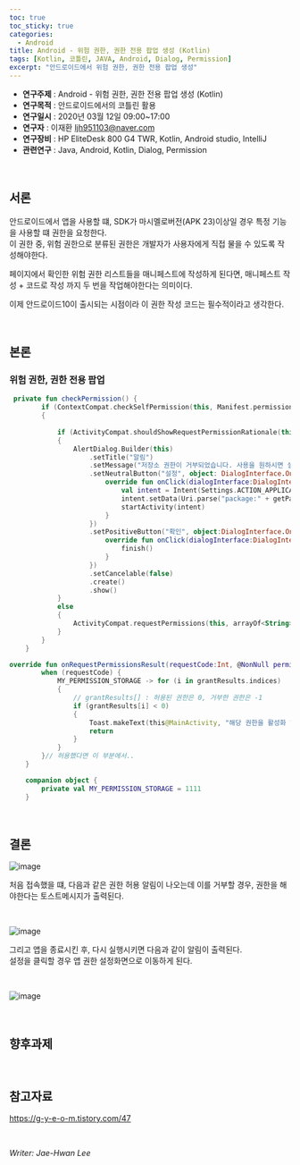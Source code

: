 ```yaml
---
toc: true
toc_sticky: true
categories:
  - Android
title: Android - 위험 권한, 권한 전용 팝업 생성 (Kotlin)
tags: [Kotlin, 코틀린, JAVA, Android, Dialog, Permission]
excerpt: "안드로이드에서 위험 권한, 권한 전용 팝업 생성"
---
```


* **연구주제** : Android - 위험 권한, 권한 전용 팝업 생성 (Kotlin)
* **연구목적** : 안드로이드에서의 코틀린 활용
* **연구일시** : 2020년 03월 12일 09:00~17:00
* **연구자** : 이재환 <ljh951103@naver.com>
* **연구장비** : HP EliteDesk 800 G4 TWR, Kotlin, Android studio, IntelliJ
* **관련연구** : Java, Android, Kotlin, Dialog, Permission

<br>

## 서론

안드로이드에서 앱을 사용할 떄, SDK가 마시멜로버전(APK 23)이상일 경우 특정 기능을 사용할 떄 권한을 요청한다.  
이 권한 중, 위험 권한으로 분류된 권한은 개발자가 사용자에게 직접 물을 수 있도록 작성해야한다.

페이지에서 확인한 위험 권한 리스트들을 매니페스트에 작성하게 된다면, 매니페스트 작성 + 코드로 작성 까지 두 번을 작업해야한다는 의미이다.

이제 안드로이드10이 출시되는 시점이라 이 권한 작성 코드는 필수적이라고 생각한다.

<br>

## 본론  

### **위험 권한, 권한 전용 팝업**

````kotlin
 private fun checkPermission() {
        if (ContextCompat.checkSelfPermission(this, Manifest.permission.WRITE_EXTERNAL_STORAGE) !== PackageManager.PERMISSION_GRANTED)
        {
            
            if (ActivityCompat.shouldShowRequestPermissionRationale(this, Manifest.permission.WRITE_EXTERNAL_STORAGE))
            {
                AlertDialog.Builder(this)
                    .setTitle("알림")
                    .setMessage("저장소 권한이 거부되었습니다. 사용을 원하시면 설정에서 해당 권한을 직접 허용하셔야 합니다.")
                    .setNeutralButton("설정", object: DialogInterface.OnClickListener {
                        override fun onClick(dialogInterface:DialogInterface, i:Int) {
                            val intent = Intent(Settings.ACTION_APPLICATION_DETAILS_SETTINGS)
                            intent.setData(Uri.parse("package:" + getPackageName()))
                            startActivity(intent)
                        }
                    })
                    .setPositiveButton("확인", object:DialogInterface.OnClickListener {
                        override fun onClick(dialogInterface:DialogInterface, i:Int) {
                            finish()
                        }
                    })
                    .setCancelable(false)
                    .create()
                    .show()
            }
            else
            {
                ActivityCompat.requestPermissions(this, arrayOf<String>(Manifest.permission.WRITE_EXTERNAL_STORAGE, Manifest.permission.READ_EXTERNAL_STORAGE), MY_PERMISSION_STORAGE)
            }
        }
    }
````

````kotlin
override fun onRequestPermissionsResult(requestCode:Int, @NonNull permissions:Array<String>, @NonNull grantResults:IntArray) {
        when (requestCode) {
            MY_PERMISSION_STORAGE -> for (i in grantResults.indices)
            {
                // grantResults[] : 허용된 권한은 0, 거부한 권한은 -1
                if (grantResults[i] < 0)
                {
                    Toast.makeText(this@MainActivity, "해당 권한을 활성화 하셔야 합니다.", Toast.LENGTH_SHORT).show()
                    return
                }
            }
        }// 허용했다면 이 부분에서..
    }
````

````kotlin
    companion object {
        private val MY_PERMISSION_STORAGE = 1111
    }
````

<br>

## 결론

![image](https://user-images.githubusercontent.com/57826388/76139741-9e92c080-6096-11ea-9e84-bf9d73003af0.png)

처음 접속했을 떄, 다음과 같은 권한 허용 알림이 나오는데 이를 거부할 경우, 권한을 해야한다는 토스트메시지가 출력된다.

<br>

![image](https://user-images.githubusercontent.com/57826388/76139770-f8938600-6096-11ea-9b8e-4f797add468a.png)

그리고 앱을 종료시킨 후, 다시 실행시키면 다음과 같이 알림이 출력된다.  
설정을 클릭할 경우 앱 권한 설정화면으로 이동하게 된다.


<br>

![image](https://user-images.githubusercontent.com/57826388/76139855-c171a480-6097-11ea-92d6-51f2a76ea28b.png)

<br>

## 향후과제

<br>

## 참고자료

<https://g-y-e-o-m.tistory.com/47>  

<br>

*Writer: Jae-Hwan Lee*
